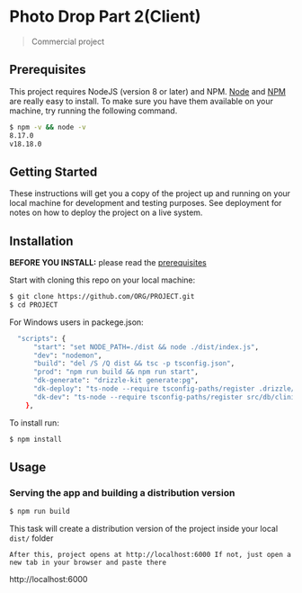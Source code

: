<!-- `PhotoDrop`

<h1>Requirements for task:</h1>

So, we are looking for photoDrop app from you.

The main idea of this project is the interaction of photographers and clients who want to get their photos.

The application will consist of two applications. The first is part of the photographers. Photographers take pictures of people and then upload the photos to our service. AI matches photos of users by their faces will simulate this by assigning users to photos with their hands do (it yourself without AI just with the list of users). The second is the client side, where clients register and receive albums with their photos and can pay to get them without a watermark.

These will be two different applications.

# Photographers part

- Registration. For registration - login and password, two optional fields - fullname and email. Do it at retool.com. Make a registration form and a table for already registered users.Retool is a mandatory requirement for registration of photographers. users (photographers) do not register themselves, they are registered only in the retool by admins
- Login page

Give access-token(1 day lifetime)

Login must be unique, no matter what you enter in this field.login must contain only letters and "\_"

<img src="https://i.ibb.co/Q8K0zCX/login.jpg"  border="0">

- Album Page

<img src="https://i.ibb.co/3B2rTxF/login.jpg" border="0">

Ability to upload multiple photos at once.

Add client to photos, with the ability to add multiple clients

Upload photos to s3 bucket aws

Should be no photos at album page

# Client Application

[Photo Drop](<https://www.figma.com/file/BEheqNi5XyVogJ3hBreV2f/Lambda---PhotoPass-Designs---WORKING-COPY-(Copy)-(Copy)?type=design&node-id=711-104&t=M8WUf9H7TCwq5qt3-0>) - design

- Registration / Login Registration and login occur on the same page, send to telegram (This is an imitation of an SMS message to a user in production, you don’t need to receive a chat ID with a user, just create a private chat with a bot). Validity period of otp for 3 minutes, the ability to make only 1 resend otp.
- Selfies: the ability to take a photo or add from the gallery, do not delete old from data base. The ability to crop photos and zoom. Save selfies in s3 bucket. Show selfies only if the user does not have a selfie on the account, that is, only after registration.
- Dashboard page, no photos yet, show art print and an inscription about uploading a photo soon.
- Settings, the ability to add a name only.
- After the user's photos appear on the dashboard page, his albums and photos should be displayed.
- All thumbnails must be watermarked like the full photo if the photo is locked. -->

# Photo Drop Part 2(Client)

> Commercial project

## Prerequisites

This project requires NodeJS (version 8 or later) and NPM.
[Node](http://nodejs.org/) and [NPM](https://npmjs.org/) are really easy to install.
To make sure you have them available on your machine,
try running the following command.

```sh
$ npm -v && node -v
8.17.0
v18.18.0
```

## Getting Started

These instructions will get you a copy of the project up and running on your local machine for development and testing purposes. See deployment for notes on how to deploy the project on a live system.

## Installation

**BEFORE YOU INSTALL:** please read the [prerequisites](https://www.notion.so/27-Photo-Drop-F-B-f94b4897a6f1442193344dc6118e6841)

Start with cloning this repo on your local machine:

```sh
$ git clone https://github.com/ORG/PROJECT.git
$ cd PROJECT
```

For Windows users in packege.json:

```sh
  "scripts": {
      "start": "set NODE_PATH=./dist && node ./dist/index.js",
      "dev": "nodemon",
      "build": "del /S /Q dist && tsc -p tsconfig.json",
      "prod": "npm run build && npm run start",
      "dk-generate": "drizzle-kit generate:pg",
      "dk-deploy": "ts-node --require tsconfig-paths/register .drizzle/migrator.ts",
      "dk-dev": "ts-node --require tsconfig-paths/register src/db/clinicQueryPush.ts"
    },
```

To install run:

```sh
$ npm install
```

## Usage

### Serving the app and building a distribution version

```sh
$ npm run build
```

This task will create a distribution version of the project
inside your local `dist/` folder

    After this, project opens at http://localhost:6000 If not, just open a new tab in your browser and paste there

http://localhost:6000
